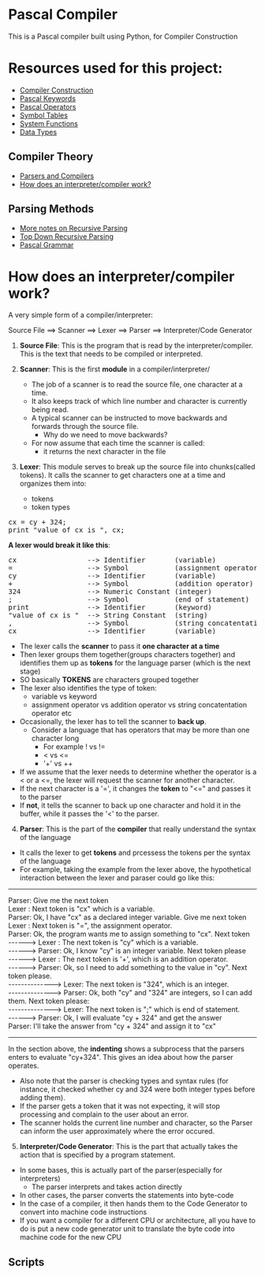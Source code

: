 # Pascal Compiler
This is a Pascal compiler built using Python, for Compiler Construction

# Resources used for this project:
* [Compiler Construction](https://www.tutorialspoint.com/compiler_design/index.htm)
* [Pascal Keywords](http://wiki.freepascal.org/Reserved_words)
* [Pascal Operators](http://www.tutorialspoint.com/pascal/pascal_operators.htm)
* [Symbol Tables](http://en.wikipedia.org/wiki/Symbol_table)
* [System Functions](http://www.freepascal.org/docs-html/rtl/system/index-5.html)
* [Data Types](http://wiki.freepascal.org/Variables_and_Data_Types) 

## Compiler Theory
* [Parsers and Compilers](http://parsingintro.sourceforge.net/#contents_item_7)
* [How does an interpreter/compiler work?](http://forums.devshed.com/programming-languages-139/interpreter-compiler-312483.html#post1342279)

## Parsing Methods
* [More notes on Recursive Parsing](http://math.hws.edu/javanotes/c9/s5.html)
* [Top Down Recursive Parsing](https://www.cs.duke.edu/~raw/cps218/Handouts/TDRD.htm)
* [Pascal Grammar](https://www.cs.utexas.edu/users/novak/grammar.html)

# How does an interpreter/compiler work?

A very simple form of a compiler/interpreter:

Source File ==> Scanner ==> Lexer ==> Parser ==> Interpreter/Code Generator

1. **Source File**: This is the program that is read by the interpreter/compiler. This is the text that needs to be compiled or interpreted.

2. **Scanner**: This is the first **module** in a compiler/interpreter/
	* The job of a scanner is to read the source file, one character at a time.
	* It also keeps track of which line number and character is currently being read.
	* A typical scanner can be instructed to move backwards and forwards through the source file.
		* Why do we need to move backwards?
	* For now assume that each time the scanner is called:
		* it returns the next character in the file

3. **Lexer**: This module serves to break up the source file into chunks(called tokens). It calls the scanner to get characters one at a time and organizes them into:
	* tokens
	* token types

<pre>
cx = cy + 324;
print "value of cx is ", cx;
</pre>

**A lexer would break it like this**:

<pre>
cx                 --> Identifier       (variable)
=                  --> Symbol           (assignment operator)
cy                 --> Identifier       (variable)
+                  --> Symbol           (addition operator)
324                --> Numeric Constant (integer)
;                  --> Symbol           (end of statement)
print              --> Identifier       (keyword)
"value of cx is "  --> String Constant  (string)
,                  --> Symbol           (string concatentation operator)
cx                 --> Identifier       (variable)
</pre>

* The lexer calls the **scanner** to pass it **one character at a time**
* Then lexer groups them together(groups characters together) and identifies them up as **tokens** for the language parser (which is the next stage)
* SO basically **TOKENS** are characters grouped together
* The lexer also identifies the type of token: 
	* variable vs keyword
	* assignment operator vs addition operator vs string concatentation operator etc
* Occasionally, the lexer has to tell the scanner to **back up**.
	* Consider a language that has operators that may be more than one character long
		* For example ! vs !=
		* < vs <=
		* '+' vs ++
* If we assume that the lexer needs to determine whether the operator is a < or a <=, the lexer will request the scanner for another character.
* If the next character is a '=', it changes the **token** to "<=" and passes it to the parser
* If **not**, it tells the scanner to back up one character and hold it in the buffer, while it passes the '<' to the parser.

4. **Parser**: This is the part of the **compiler** that really understand the syntax of the language<br>
* It calls the lexer to get **tokens** and prcessess the tokens per the syntax of the language
* For example, taking the example from the lexer above, the hypothetical interaction between the lexer and paraser could go like this:

-----------------------------------------------------------------------------------
Parser: Give me the next token <br>
Lexer : Next token is "cx" which is a variable. <br>
Parser: Ok, I have "cx" as a declared integer variable. Give me next token <br>
Lexer : Next token is "=", the assignment operator. <br>
Parser: Ok, the program wants me to assign something to "cx". Next token <br>
------>	Lexer : The next token is "cy" which is a variable. <br>
------>	Parser: Ok, I know "cy" is an integer variable. Next token please <br>
------>	Lexer : The next token is '+', which is an addition operator. <br>
------>	Parser: Ok, so I need to add something to the value in "cy". Next token please. <br>
-------------->	Lexer: The next token is "324", which is an integer. <br>
-------------->	Parser: Ok, both "cy" and "324" are integers, so I can add them. Next token please: <br>
-------------->	Lexer: The next token is ";" which is end of statement. <br>
------>	Parser: Ok, I will evaluate "cy + 324" and get the answer <br>
Parser: I'll take the answer from "cy + 324" and assign it to "cx" <br>

------------------------------------------------------------------------------------
In the section above, the **indenting** shows a subprocess that the parsers enters
to evaluate "cy+324". This gives an idea about how the parser operates.
* Also note that the parser is checking types and syntax rules (for instance, it checked whether cy and 324 were both integer types before adding them).
* If the parser gets a token that it was not expecting, it will stop processing and complain to the user about an error.
* The scanner holds the current line number and character, so the Parser can inform the user approximately where the error occured.

5. **Interpreter/Code Generator**: This is the part that actually takes the action that is specified by a program statement.
* In some bases, this is actually part of the parser(especially for interpreters)
	* The parser interprets and takes action directly 
* In other cases, the parser converts the statements into byte-code
* In the case of a compiler, it then hands them to the Code Generator to convert into machine code instructions
* If you want a compiler for a different CPU or architecture, all you have to do is put a new code generator unit to translate the byte code into machine code for the new CPU

## Scripts
